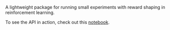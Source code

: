 A lightweight package for running small experiments with reward shaping in reinforcement learning.

To see the API in action, check out this [notebook](https://nbviewer.org/github/dylwil3/reward-shaping/blob/master/reward_shaping.ipynb).